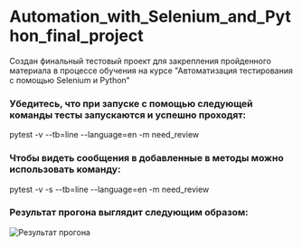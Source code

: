 # Automation_with_Selenium_and_Python_final_project
Создан финальный тестовый проект для закрепления пройденного материала в процессе обучения на курсе "Автоматизация тестирования с помощью Selenium и Python"

### Убедитесь, что при запуске с помощью следующей команды тесты запускаются и успешно проходят: 

pytest -v --tb=line --language=en -m need_review

### Чтобы видеть сообщения в добавленные в методы можно использовать команду:

pytest -v -s --tb=line --language=en -m need_review

### Результат прогона выглядит следующим образом:

![Результат прогона](https://disk.yandex.com/i/12NQ_qce1f1iHA)
